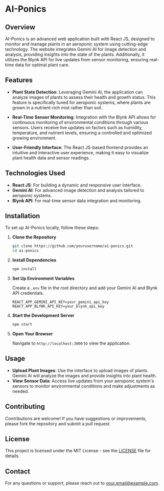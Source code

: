 # AI-Ponics

## Overview

AI-Ponics is an advanced web application built with React JS, designed to monitor and manage plants in an aeroponic system using cutting-edge technology. The website integrates Gemini AI for image detection and analysis, providing insights into the state of the plants. Additionally, it utilizes the Blynk API for live updates from sensor monitoring, ensuring real-time data for optimal plant care.

## Features

- **Plant State Detection**: Leveraging Gemini AI, the application can analyze images of plants to assess their health and growth status. This feature is specifically tuned for aeroponic systems, where plants are grown in a nutrient-rich mist rather than soil.
  
- **Real-Time Sensor Monitoring**: Integration with the Blynk API allows for continuous monitoring of environmental conditions through various sensors. Users receive live updates on factors such as humidity, temperature, and nutrient levels, ensuring a controlled and optimized growing environment.

- **User-Friendly Interface**: The React JS-based frontend provides an intuitive and interactive user experience, making it easy to visualize plant health data and sensor readings.

## Technologies Used

- **React JS**: For building a dynamic and responsive user interface.
- **Gemini AI**: For advanced image detection and analysis tailored to aeroponic systems.
- **Blynk API**: For real-time sensor data integration and monitoring.

## Installation

To set up AI-Ponics locally, follow these steps:

1. **Clone the Repository**

    ```bash
    git clone https://github.com/yourusername/ai-ponics.git
    cd ai-ponics
    ```

2. **Install Dependencies**

    ```bash
    npm install
    ```

3. **Set Up Environment Variables**

    Create a `.env` file in the root directory and add your Gemini AI and Blynk API credentials.

    ```env
    REACT_APP_GEMINI_API_KEY=your_gemini_api_key
    REACT_APP_BLYNK_API_KEY=your_blynk_api_key
    ```

4. **Start the Development Server**

    ```bash
    npm start
    ```

5. **Open Your Browser**

    Navigate to `http://localhost:3000` to view the application.

## Usage

- **Upload Plant Images**: Use the interface to upload images of plants. Gemini AI will analyze the images and provide insights into plant health.
- **View Sensor Data**: Access live updates from your aeroponic system's sensors to monitor environmental conditions and make adjustments as needed.

## Contributing

Contributions are welcome! If you have suggestions or improvements, please fork the repository and submit a pull request.

## License

This project is licensed under the MIT License - see the [LICENSE](LICENSE) file for details.

## Contact

For any questions or support, please reach out to [your.email@example.com](mailto:your.email@example.com).
